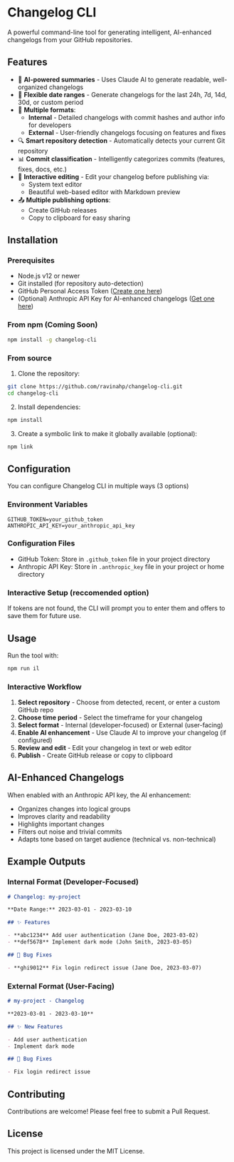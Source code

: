 # Changelog CLI

A powerful command-line tool for generating intelligent, AI-enhanced changelogs from your GitHub repositories.

## Features

- 🤖 **AI-powered summaries** - Uses Claude AI to generate readable, well-organized changelogs
- 📅 **Flexible date ranges** - Generate changelogs for the last 24h, 7d, 14d, 30d, or custom period
- 🎯 **Multiple formats**:
  - **Internal** - Detailed changelogs with commit hashes and author info for developers
  - **External** - User-friendly changelogs focusing on features and fixes
- 🔍 **Smart repository detection** - Automatically detects your current Git repository
- 📊 **Commit classification** - Intelligently categorizes commits (features, fixes, docs, etc.)
- 📝 **Interactive editing** - Edit your changelog before publishing via:
  - System text editor
  - Beautiful web-based editor with Markdown preview
- 📤 **Multiple publishing options**:
  - Create GitHub releases
  - Copy to clipboard for easy sharing

## Installation

### Prerequisites

- Node.js v12 or newer
- Git installed (for repository auto-detection)
- GitHub Personal Access Token ([Create one here](https://github.com/settings/tokens))
- (Optional) Anthropic API Key for AI-enhanced changelogs ([Get one here](https://console.anthropic.com/))

### From npm (Coming Soon)

```bash
npm install -g changelog-cli
```

### From source

1. Clone the repository:
```bash
git clone https://github.com/ravinahp/changelog-cli.git
cd changelog-cli
```

2. Install dependencies:
```bash
npm install
```

3. Create a symbolic link to make it globally available (optional):
```bash
npm link
```

## Configuration

You can configure Changelog CLI in multiple ways (3 options)

### Environment Variables

```
GITHUB_TOKEN=your_github_token
ANTHROPIC_API_KEY=your_anthropic_api_key
```

### Configuration Files

- GitHub Token: Store in `.github_token` file in your project directory
- Anthropic API Key: Store in `.anthropic_key` file in your project or home directory

### Interactive Setup (reccomended option)

If tokens are not found, the CLI will prompt you to enter them and offers to save them for future use.

## Usage

Run the tool with:

```bash
npm run il
```


### Interactive Workflow

1. **Select repository** - Choose from detected, recent, or enter a custom GitHub repo
2. **Choose time period** - Select the timeframe for your changelog
3. **Select format** - Internal (developer-focused) or External (user-facing)
4. **Enable AI enhancement** - Use Claude AI to improve your changelog (if configured)
5. **Review and edit** - Edit your changelog in text or web editor
6. **Publish** - Create GitHub release or copy to clipboard

## AI-Enhanced Changelogs

When enabled with an Anthropic API key, the AI enhancement:

- Organizes changes into logical groups
- Improves clarity and readability
- Highlights important changes
- Filters out noise and trivial commits
- Adapts tone based on target audience (technical vs. non-technical)

## Example Outputs

### Internal Format (Developer-Focused)

```markdown
# Changelog: my-project

**Date Range:** 2023-03-01 - 2023-03-10

## ✨ Features

- **abc1234** Add user authentication (Jane Doe, 2023-03-02)
- **def5678** Implement dark mode (John Smith, 2023-03-05)

## 🐛 Bug Fixes

- **ghi9012** Fix login redirect issue (Jane Doe, 2023-03-07)
```

### External Format (User-Facing)

```markdown
# my-project - Changelog

**2023-03-01 - 2023-03-10**

## ✨ New Features

- Add user authentication
- Implement dark mode

## 🐛 Bug Fixes

- Fix login redirect issue
```

## Contributing

Contributions are welcome! Please feel free to submit a Pull Request.

## License

This project is licensed under the MIT License.
